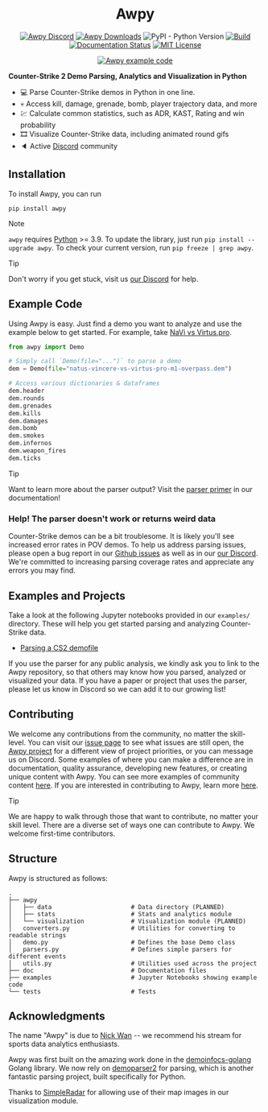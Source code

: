 <div align="center">
<h1>Awpy</h1>

[![Awpy Discord](https://img.shields.io/discord/868146581419999232?color=blue&label=Discord&logo=discord)](https://discord.gg/W34XjsSs2H) [![Awpy Downloads](https://static.pepy.tech/personalized-badge/awpy?period=total&units=international_system&left_color=grey&right_color=blue&left_text=Downloads)](https://pepy.tech/project/awpy) ![PyPI - Python Version](https://img.shields.io/pypi/pyversions/awpy) [![Build](https://github.com/pnxenopoulos/awpy/actions/workflows/build.yml/badge.svg)](https://github.com/pnxenopoulos/awpy/actions/workflows/build.yml) [![Documentation Status](https://readthedocs.org/projects/awpy/badge/?version=latest)](https://awpy.readthedocs.io/en/latest/?badge=latest) [![MIT License](https://img.shields.io/badge/license-MIT-lightgrey)](https://github.com/pnxenopoulos/awpy/blob/main/LICENSE)

<p align="center">
    <a href="#readme">
        <img alt="Awpy example code" src="https://github.com/pnxenopoulos/awpy/tree/awpy2/docs/_static/awpy_example.gif">
    </a>
</p>

</div>

**Counter-Strike 2 Demo Parsing, Analytics and Visualization in Python**

- :computer: Parse Counter-Strike demos in Python in one line.
- :skull: Access kill, damage, grenade, bomb, player trajectory data, and more
- :chart: Calculate common statistics, such as ADR, KAST, Rating and win probability
- 🎞️ Visualize Counter-Strike data, including animated round gifs
- :speaker: Active [Discord](https://discord.gg/W34XjsSs2H) community

## Installation
To install Awpy, you can run

```
pip install awpy
```

> [!NOTE]
> `awpy` requires [Python](https://www.python.org/downloads/) >= 3.9. To update the library, just run `pip install --upgrade awpy`. To check your current version, run `pip freeze | grep awpy`.

> [!TIP]
> Don't worry if you get stuck, visit us [our Discord](https://discord.gg/W34XjsSs2H) for help.

## Example Code
Using Awpy is easy. Just find a demo you want to analyze and use the example below to get started. For example, take [NaVi vs Virtus.pro](https://www.hltv.org/stats/matches/mapstatsid/169189/natus-vincere-vs-virtuspro).

```python
from awpy import Demo

# Simply call `Demo(file="...")` to parse a demo
dem = Demo(file="natus-vincere-vs-virtus-pro-m1-overpass.dem")

# Access various dictionaries & dataframes
dem.header
dem.rounds
dem.grenades
dem.kills
dem.damages
dem.bomb
dem.smokes
dem.infernos
dem.weapon_fires
dem.ticks
```

> [!TIP]
> Want to learn more about the parser output? Visit the [parser primer](https://awpy.readthedocs.io/en/latest/parser_output.html) in our documentation!

### Help! The parser doesn't work or returns weird data
Counter-Strike demos can be a bit troublesome. It is likely you'll see increased error rates in POV demos. To help us address parsing issues, please open a bug report in our [Github issues](https://github.com/pnxenopoulos/awpy/issues) as well as in our [our Discord](https://discord.gg/3JrhKYcEKW). We're committed to increasing parsing coverage rates and appreciate any errors you may find.

## Examples and Projects
Take a look at the following Jupyter notebooks provided in our `examples/` directory. These will help you get started parsing and analyzing Counter-Strike data.

- [Parsing a CS2 demofile](https://github.com/pnxenopoulos/awpy/blob/main/examples/00_Parsing_a_CS2_Demofile.ipynb)

If you use the parser for any public analysis, we kindly ask you to link to the Awpy repository, so that others may know how you parsed, analyzed or visualized your data. If you have a paper or project that uses the parser, please let us know in Discord so we can add it to our growing list!

## Contributing
We welcome any contributions from the community, no matter the skill-level. You can visit our [issue page](https://github.com/pnxenopoulos/awpy/issues) to see what issues are still open, the [Awpy project](https://github.com/users/pnxenopoulos/projects/5) for a different view of project priorities, or you can message us on Discord. Some examples of where you can make a difference are in documentation, quality assurance, developing new features, or creating unique content with Awpy. You can see more examples of community content [here](https://awpy.readthedocs.io/en/latest/projects.html). If you are interested in contributing to Awpy, learn more [here](https://github.com/pnxenopoulos/awpy/blob/main/CONTRIBUTING.md).

> [!TIP]
> We are happy to walk through those that want to contribute, no matter your skill level. There are a diverse set of ways one can contribute to Awpy. We welcome first-time contributors.

## Structure
Awpy is structured as follows:

```
.
├── awpy
│   ├── data                      # Data directory (PLANNED)
│   ├── stats                     # Stats and analytics module
│   └── visualization             # Visualization module (PLANNED)
│   converters.py                 # Utilities for converting to readable strings
│   demo.py                       # Defines the base Demo class
│   parsers.py                    # Defines simple parsers for different events
│   utils.py                      # Utilities used across the project
├── doc                           # Documentation files
├── examples                      # Jupyter Notebooks showing example code
└── tests                         # Tests
```

## Acknowledgments

The name "Awpy" is due to [Nick Wan](https://www.twitch.tv/nickwan_datasci) -- we recommend his stream for sports data analytics enthusiasts. 

Awpy was first built on the amazing work done in the [demoinfocs-golang](https://github.com/markus-wa/demoinfocs-golang) Golang library. We now rely on [demoparser2](https://github.com/LaihoE/demoparser) for parsing, which is another fantastic parsing project, built specifically for Python.

Thanks to [SimpleRadar](https://readtldr.gg/simpleradar?utm_source=github&utm_id=xenos-csgo-parser) for allowing use of their map images in our visualization module.